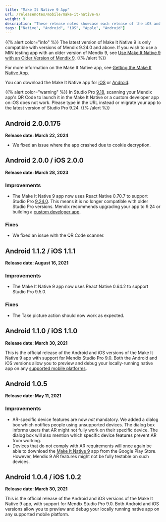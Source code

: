 ```yaml
---
title: "Make It Native 9 App"
url: /releasenotes/mobile/make-it-native-9/
weight: 9
description: "These release notes showcase each release of the iOS and Android Make It Native app versions."
tags: ["Native", "Android", "iOS", "Apple", "Android"]
---
```


{{% alert color="info" %}}
The latest version of Make It Native 9 is only compatible with versions of Mendix 9.24.0 and above. If you wish to use a MIN testing app with an older version of Mendix 9, see [Use Make It Native 9 with an Older Version of Mendix 9](/refguide9/mobile/getting-started-with-mobile/prerequisites/#use-MIN-older).
{{% /alert %}}

For more information on the Make It Native app, see [Getting the Make It Native App](/refguide9/getting-the-make-it-native-app/).

You can download the Make It Native app for [iOS](https://apps.apple.com/app/make-it-native/id1334081181) or [Android](/refguide9/getting-the-make-it-native-app/).

{{% alert color="warning" %}}
In Studio Pro [9.18](/releasenotes/studio-pro/9.18/), scanning your Mendix app's QR Code to launch it in the Make It Native or a custom developer app on iOS does not work. Please type in the URL instead or migrate your app to the latest version of Studio Pro 9.24.
{{% /alert %}}

## Android 2.0.0.175

**Release date: March 22, 2024**

* We fixed an issue where the app crashed due to cookie decryption.

## Android 2.0.0 / iOS 2.0.0

**Release date: March 28, 2023**

### Improvements

* The Make It Native 9 app now uses React Native 0.70.7 to support Studio Pro [9.24.0](/releasenotes/studio-pro/9.24/). This means it is no longer compatible with older Studio Pro versions. Mendix recommends upgrading your app to 9.24 or building a [custom developer app](/refguide9/mobile/distributing-mobile-apps/building-native-apps/how-to-devapps/). 

### Fixes 

* We fixed an issue with the QR Code scanner.

## Android 1.1.2 / iOS 1.1.1

**Release date: August 16, 2021**

### Improvements

* The Make It Native 9 app now uses React Native 0.64.2 to support Studio Pro 9.5.0.

### Fixes 

* The Take picture action should now work as expected.

## Android 1.1.0 / iOS 1.1.0

**Release date: March 30, 2021**

This is the official release of the Android and iOS versions of the Make It Native 9 app with support for Mendix Studio Pro 9.0. Both the Android and iOS versions allow you to preview and debug your locally-running native app on any [supported mobile platforms](/refguide9/system-requirements/#mobileos).

## Android 1.0.5

**Release date: May 11, 2021**

### Improvements

* AR-specific device features are now *not* mandatory. We added a dialog box which notifies people using unsupported devices. The dialog box informs users that AR might not fully work on their specific device. The dialog box will also mention which specific device features prevent AR from working.
* Devices that do not comply with AR requirements will once again be able to download the [Make It Native 9](https://play.google.com/store/apps/details?id=com.mendix.developerapp.mx9&hl=en_US&gl=US) app from the Google Play Store. However, Mendix 9 AR features might not be fully testable on such devices.

## Android 1.0.4 / iOS 1.0.2

**Release date: March 30, 2021**

This is the official release of the Android and iOS versions of the Make It Native 9 app, with support for Mendix Studio Pro 9.0. Both Android and iOS versions allow you to preview and debug your locally running native app on any supported mobile platform.
